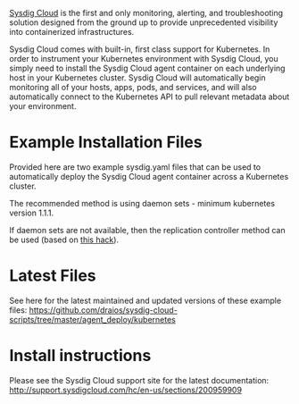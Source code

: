 [Sysdig Cloud](http://www.sysdig.com/) is the first and only monitoring, alerting, and troubleshooting solution designed from the ground up to provide unprecedented visibility into containerized infrastructures.

Sysdig Cloud comes with built-in, first class support for Kubernetes. In order to instrument your Kubernetes environment with Sysdig Cloud, you simply need to install the Sysdig Cloud agent container on each underlying host in your Kubernetes cluster. Sysdig Cloud will automatically begin monitoring all of your hosts, apps, pods, and services, and will also automatically connect to the Kubernetes API to pull relevant metadata about your environment.

# Example Installation Files

Provided here are two example sysdig.yaml files that can be used to automatically deploy the Sysdig Cloud agent container across a Kubernetes cluster.

The recommended method is using daemon sets - minimum kubernetes version 1.1.1.

If daemon sets are not available, then the replication controller method can be used (based on [this hack](https://stackoverflow.com/questions/33377054/how-to-require-one-pod-per-minion-kublet-when-configuring-a-replication-controll/33381862#33381862 )).

# Latest Files

See here for the latest maintained and updated versions of these example files: 
https://github.com/draios/sysdig-cloud-scripts/tree/master/agent_deploy/kubernetes

# Install instructions

Please see the Sysdig Cloud support site for the latest documentation:
http://support.sysdigcloud.com/hc/en-us/sections/200959909


